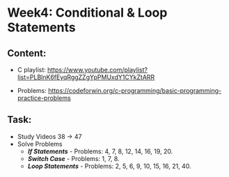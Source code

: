 # Week4: Conditional & Loop Statements
## Content:
- C playlist:
https://www.youtube.com/playlist?list=PLBlnK6fEyqRggZZgYpPMUxdY1CYkZtARR


- Problems: https://codeforwin.org/c-programming/basic-programming-practice-problems

## Task:
- Study Videos 38 → 47
- Solve Problems   
    - ***If Statements*** - Problems: 4, 7, 8, 12, 14, 16, 19, 20.
    - ***Switch Case*** - Problems: 1, 7, 8.
    - ***Loop Statements*** - Problems: 2, 5, 6, 9, 10, 15, 16, 21, 40.